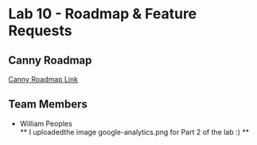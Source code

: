 # Lab 10 - Roadmap & Feature Requests

## Canny Roadmap
[Canny Roadmap Link](https://cse110-lab10-kepeoples.canny.io)

## Team Members
- William Peoples  
 ** I uploadedthe image google-analytics.png for Part 2 of the lab :) **
